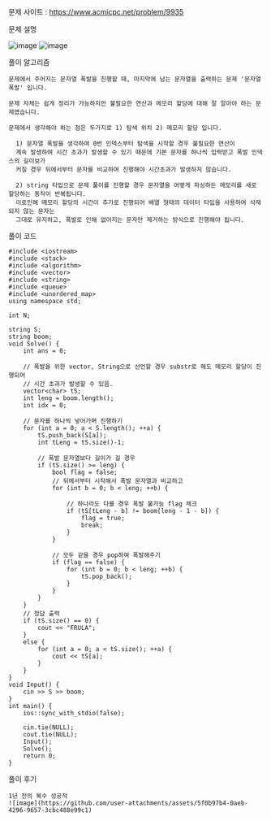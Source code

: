 문제 사이트 : https://www.acmicpc.net/problem/9935

문제 설명

![image](https://github.com/user-attachments/assets/739db5e4-c678-462c-8fb8-b107ceef3390)
![image](https://github.com/user-attachments/assets/22e34e92-b0c4-43a3-afe6-959f48fc657c)

풀이 알고리즘

    문제에서 주어지는 문자열 폭발을 진행할 때, 마지막에 남는 문자열을 출력하는 문제 '문자열 폭발' 입니다.
    
    문제 자체는 쉽게 정리가 가능하지만 불필요한 연산과 메모리 할당에 대해 잘 알아야 하는 문제였습니다.
    
    문제에서 생각해야 하는 점은 두가지로 1) 탐색 위치 2) 메모리 할당 입니다.
      
      1) 문자열 폭발을 생각하여 0번 인덱스부터 탐색을 시작할 경우 불필요한 연산이
      계속 발생하여 시간 초과가 발생할 수 있기 때문에 기본 문자를 하나씩 입력받고 폭발 인덱스의 길이보가
      커질 경우 뒤에서부터 문자를 비교하여 진행해야 시간초과가 발생하지 않습니다.
      
      2) string 타입으로 문제 풀이를 진행할 경우 문자열을 어떻게 파싱하든 메모리를 새로 할당하는 동작이 반복됩니다.
      이로인해 메모리 할당의 시간이 추가로 진행되어 배열 형태의 데이터 타입을 사용하여 삭제되지 않는 문자는
      그대로 유지하고, 폭발로 인해 없어지는 문자만 제거하는 방식으로 진행해야 됩니다.

풀이 코드

    #include <iostream>
    #include <stack>
    #include <algorithm>
    #include <vector>
    #include <string>
    #include <queue>
    #include <unordered_map>
    using namespace std;
    
    int N;
    
    string S;
    string boom;
    void Solve() {
        int ans = 0;
    
        // 폭발을 위한 vector, String으로 선언할 경우 substr로 해도 메모리 할당이 진행되어
        // 시간 초과가 발생할 수 있음.
        vector<char> tS;
        int leng = boom.length();
        int idx = 0;
    
        // 문자를 하나씩 넣어가며 진행하기
        for (int a = 0; a < S.length(); ++a) {
            tS.push_back(S[a]);
            int tLeng = tS.size()-1;
    
            // 폭발 문자열보다 길이가 길 경우
            if (tS.size() >= leng) {
                bool flag = false;
                // 뒤에서부터 시작해서 폭발 문자열과 비교하고
                for (int b = 0; b < leng; ++b) {
    
                    // 하나라도 다를 경우 폭발 불가능 flag 체크
                    if (tS[tLeng - b] != boom[leng - 1 - b]) {
                        flag = true;
                        break;
                    }
                }
    
                // 모두 같을 경우 pop하여 폭발해주기
                if (flag == false) {
                    for (int b = 0; b < leng; ++b) {
                        tS.pop_back();
                    }
                }
            }
        }
        // 정답 출력
        if (tS.size() == 0) {
            cout << "FRULA";
        }
        else {
            for (int a = 0; a < tS.size(); ++a) {
                cout << tS[a];
            }
        }
    }
    void Input() {
        cin >> S >> boom;
    }
    int main() {
        ios::sync_with_stdio(false);
    
        cin.tie(NULL);
        cout.tie(NULL);
        Input();
        Solve();
        return 0;
    }

풀이 후기

    1년 전의 복수 성공적
    ![image](https://github.com/user-attachments/assets/5f0b97b4-0aeb-4296-9657-3cbc488e99c1)
